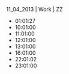 11_04_2013 | Work | ZZ 
* 01:01:27
* 10:01:00
* 11:01:00
* 12:01:00
* 13:01:00
* 16:01:00
* 22:01:02
* 23:01:00
